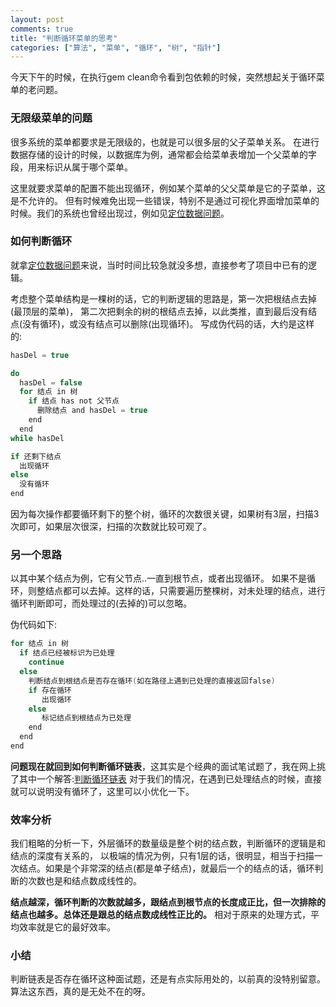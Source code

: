 ```yaml
---
layout: post
comments: true
title: "判断循环菜单的思考"
categories: ["算法", "菜单", "循环", "树", "指针"]
---
```


今天下午的时候，在执行gem clean命令看到包依赖的时候，突然想起关于循环菜单的老问题。

### 无限级菜单的问题

很多系统的菜单都要求是无限级的，也就是可以很多层的父子菜单关系。
在进行数据存储的设计的时候，以数据库为例，通常都会给菜单表增加一个父菜单的字段，用来标识从属于哪个菜单。

这里就要求菜单的配置不能出现循环，例如某个菜单的父父菜单是它的子菜单，这是不允许的。
但有时候难免出现一些错误，特别不是通过可视化界面增加菜单的时候。我们的系统也曾经出现过，例如见[定位数据问题](/blog/20120804_improve-bitter-code-7.html)。

### 如何判断循环

就拿[定位数据问题](/blog/20120804_improve-bitter-code-7.html)来说，当时时间比较急就没多想，直接参考了项目中已有的逻辑。

考虑整个菜单结构是一棵树的话，它的判断逻辑的思路是，第一次把根结点去掉(最顶层的菜单)，
第二次把剩余的树的根结点去掉，以此类推，直到最后没有结点(没有循环)，或没有结点可以删除(出现循环)。
写成伪代码的话，大约是这样的:

``` java
hasDel = true

do
  hasDel = false
  for 结点 in 树
    if 结点 has not 父节点
      删除结点 and hasDel = true
    end
  end
while hasDel

if 还剩下结点
  出现循环
else
  没有循环
end
```
因为每次操作都要循环剩下的整个树，循环的次数很关键，如果树有3层，扫描3次即可，如果层次很深，扫描的次数就比较可观了。

### 另一个思路

以其中某个结点为例，它有父节点..一直到根节点，或者出现循环。
如果不是循环，则整结点都可以去掉。这样的话，只需要遍历整棵树，对未处理的结点，进行循环判断即可，而处理过的(去掉的)可以忽略。

伪代码如下:
``` java
for 结点 in 树
  if 结点已经被标识为已处理
    continue
  else 
    判断结点到根结点是否存在循环(如在路径上遇到已处理的直接返回false)
    if 存在循环
       出现循环
    else
       标记结点到根结点为已处理
    end
  end
end
```

**问题现在就回到如何判断循环链表**，这其实是个经典的面试笔试题了，我在网上挑了其中一个解答:[判断循环链表](http://blog.csdn.net/splendour/article/details/7701449)
对于我们的情况，在遇到已处理结点的时候，直接就可以说明没有循环了，这里可以小优化一下。

### 效率分析

我们粗略的分析一下，外层循环的数量级是整个树的结点数，判断循环的逻辑是和结点的深度有关系的，
以极端的情况为例，只有1层的话，很明显，相当于扫描一次结点。如果是个非常深的结点(都是单子结点)，就最后一个的结点的话，循环判断的次数也是和结点数成线性的。

**结点越深，循环判断的次数就越多，跟结点到根节点的长度成正比，但一次排除的结点也越多。总体还是跟总的结点数成线性正比的。**
相对于原来的处理方式，平均效率就是它的最好效率。

### 小结

判断链表是否存在循环这种面试题，还是有点实际用处的，以前真的没特别留意。
算法这东西，真的是无处不在的呀。
